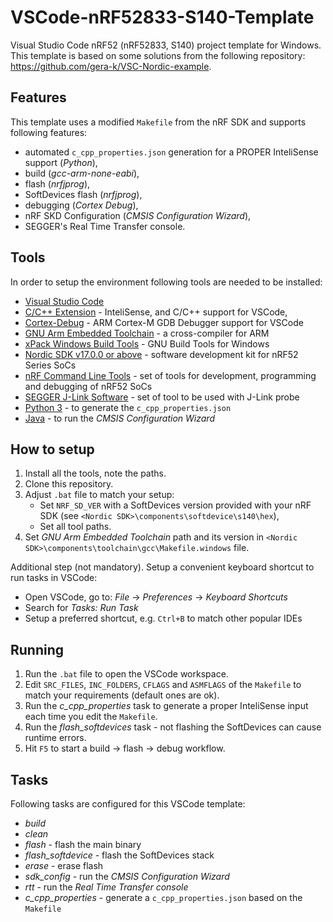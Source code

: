 # VSCode-nRF52833-S140-Template

Visual Studio Code nRF52 (nRF52833, S140) project template for Windows. This template is based on some solutions from the following repository: <https://github.com/gera-k/VSC-Nordic-example>.

## Features

This template uses a modified `Makefile` from the nRF SDK and supports following features:

- automated `c_cpp_properties.json` generation for a PROPER InteliSense support (*Python*),
- build (*gcc-arm-none-eabi*),
- flash (*nrfjprog*),
- SoftDevices flash (*nrfjprog*),
- debugging (*Cortex Debug*),
- nRF SKD Configuration (*CMSIS Configuration Wizard*),
- SEGGER's Real Time Transfer console.

## Tools

In order to setup the environment following tools are needed to be installed:

- [Visual Studio Code](https://code.visualstudio.com/)
- [C/C++ Extension](https://marketplace.visualstudio.com/items?itemName=ms-vscode.cpptools) - InteliSense, and C/C++ support for VSCode,
- [Cortex-Debug](https://marketplace.visualstudio.com/items?itemName=marus25.cortex-debug) - ARM Cortex-M GDB Debugger support for VSCode
- [GNU Arm Embedded Toolchain](https://developer.arm.com/tools-and-software/open-source-software/developer-tools/gnu-toolchain/gnu-rm/downloads) - a cross-compiler for ARM
- [xPack Windows Build Tools](https://github.com/xpack-dev-tools/windows-build-tools-xpack/releases) - GNU Build Tools for Windows
- [Nordic SDK v17.0.0 or above](https://www.nordicsemi.com/Software-and-tools/Software/nRF5-SDK/Download#infotabs) - software development kit for nRF52 Series SoCs
- [nRF Command Line Tools](https://www.nordicsemi.com/Software-and-tools/Development-Tools/nRF-Command-Line-Tools/Download#infotabs) - set of tools for development, programming and debugging of nRF52 SoCs
- [SEGGER J-Link Software](https://www.segger.com/downloads/jlink/) - set of tool to be used with J-Link probe
- [Python 3](https://www.python.org/downloads/) - to generate the `c_cpp_properties.json`
- [Java](https://java.com/en/) - to run the *CMSIS Configuration Wizard*

## How to setup

1. Install all the tools, note the paths.
2. Clone this repository.
3. Adjust `.bat` file to match your setup:
    - Set `NRF_SD_VER` with a SoftDevices version provided with your nRF SDK (see `<Nordic SDK>\components\softdevice\s140\hex`),
    - Set all tool paths.
4. Set *GNU Arm Embedded Toolchain* path and its version in `<Nordic SDK>\components\toolchain\gcc\Makefile.windows` file.

Additional step (not mandatory). Setup a convenient keyboard shortcut to run tasks in VSCode:

- Open VSCode, go to: *File* -> *Preferences* -> *Keyboard Shortcuts*
- Search for *Tasks: Run Task*
- Setup a preferred shortcut, e.g. `Ctrl+B` to match other popular IDEs

## Running

1. Run the `.bat` file to open the VSCode workspace.
2. Edit `SRC_FILES`, `INC_FOLDERS`, `CFLAGS` and `ASMFLAGS` of the `Makefile` to match your requirements (default ones are ok).
3. Run the *c_cpp_properties* task to generate a proper InteliSense input each time you edit the `Makefile`.
4. Run the *flash_softdevices* task - not flashing the SoftDevices can cause runtime errors.
5. Hit `F5` to start a build -> flash -> debug workflow.

## Tasks

Following tasks are configured for this VSCode template:

- *build*
- *clean*
- *flash* - flash the main binary
- *flash_softdevice* - flash the SoftDevices stack
- *erase* - erase flash
- *sdk_config* - run the *CMSIS Configuration Wizard*
- *rtt* - run the *Real Time Transfer console*
- *c_cpp_properties* - generate a `c_cpp_properties.json` based on the `Makefile`

